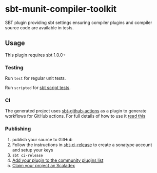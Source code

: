# sbt-munit-compiler-toolkit
SBT plugin providing sbt settings ensuring compiler plugins and compiler source code are available in tests.

## Usage

This plugin requires sbt 1.0.0+

### Testing

Run `test` for regular unit tests.

Run `scripted` for [sbt script tests](http://www.scala-sbt.org/1.x/docs/Testing-sbt-plugins.html).

### CI

The generated project uses [sbt-github-actions](https://github.com/djspiewak/sbt-github-actions) as a plugin to generate workflows for GitHub actions. For full details of how to use it [read this](https://github.com/djspiewak/sbt-github-actions/blob/main/README.md)

### Publishing

1. publish your source to GitHub
2. Follow the instructions in [sbt-ci-release](https://github.com/olafurpg/sbt-ci-release/blob/main/readme.md) to create a sonatype account and setup your keys
3. `sbt ci-release`
4. [Add your plugin to the community plugins list](https://github.com/sbt/website#attention-plugin-authors)
5. [Claim your project an Scaladex](https://github.com/scalacenter/scaladex-contrib#claim-your-project)
